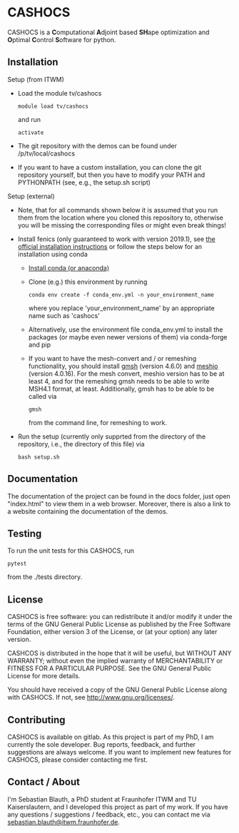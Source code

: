 CASHOCS
=========

CASHOCS is a **C**omputational **A**djoint based **SH**ape optimization and **O**ptimal **C**ontrol **S**oftware for python.


Installation
------------

Setup (from ITWM)

- Load the module tv/cashocs

    `module load tv/cashocs`

    and run

    `activate`

- The git repository with the demos can be found under /p/tv/local/cashocs

- If you want to have a custom installation, you can clone the git repository yourself,
  but then you have to modify your PATH and PYTHONPATH (see, e.g., the setup.sh script)


Setup (external)

- Note, that for all commands shown below it is assumed that you run them from
  the location where you cloned this repository to, otherwise you will be missing
  the corresponding files or might even break things!

- Install fenics (only guaranteed to work with version 2019.1), see
  [the official installation instructions](https://fenicsproject.org/download/)
  or follow the steps below for an installation using conda

  - [Install conda (or anaconda)](https://docs.conda.io/projects/conda/en/latest/user-guide/install/index.html)

  - Clone (e.g.) this environment by running

    `conda env create -f conda_env.yml -n your_environment_name`

    where you replace 'your_environment_name' by an appropriate name such as 'cashocs'

  - Alternatively, use the environment file conda_env.yml to install the packages
    (or maybe even newer versions of them) via conda-forge and pip

  - If you want to have the mesh-convert and / or remeshing functionality, you should
    install [gmsh](https://gmsh.info) (version 4.6.0) and [meshio](https://pypi.org/project/meshio/4.0.16/) (version 4.0.16).
    For the mesh convert, meshio version has to be at least 4, and for the remeshing
    gmsh needs to be able to write MSH4.1 format, at least. Additionally, gmsh has to
    be able to be called via

    `gmsh`

    from the command line, for remeshing to work.

- Run the setup (currently only supprted from the directory of the repository, i.e.,
  the directory of this file) via

    `bash setup.sh`


Documentation
-------------

The documentation of the project can be found in the docs folder, just open "index.html"
to view them in a web browser. Moreover, there is also a link to a website containing
the documentation of the demos.


Testing
-------

To run the unit tests for this CASHOCS, run

    pytest

from the ./tests directory.


License
-------

CASHOCS is free software: you can redistribute it and/or modify it under the terms of the GNU General Public License as published by the Free Software Foundation, either version 3 of the License, or (at your option) any later version.

CASHCOS is distributed in the hope that it will be useful, but WITHOUT ANY WARRANTY; without even the implied warranty of MERCHANTABILITY or FITNESS FOR A PARTICULAR PURPOSE. See the GNU General Public License for more details.

You should have received a copy of the GNU General Public License along with CASHOCS. If not, see <http://www.gnu.org/licenses/>.


Contributing
------------

CASHOCS is available on gitlab. As this project is part of my PhD, I am currently
the sole developer. Bug reports, feedback, and further suggestions are always
welcome. If you want to implement new features for CASHOCS, please consider
contacting me first.


Contact / About
---------------

I'm Sebastian Blauth, a PhD student at Fraunhofer ITWM and TU Kaiserslautern,
and I developed this project as part of my work. If you have any questions /
suggestions / feedback, etc., you can contact me via
[sebastian.blauth@itwm.fraunhofer.de](mailto:sebastian.blauth@itwm.fraunhofer.de).
